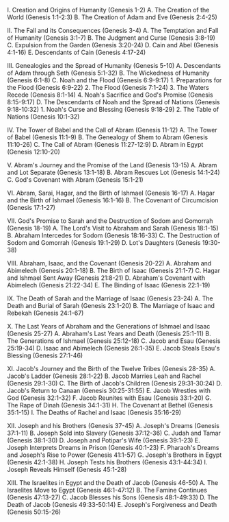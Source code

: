 I. Creation and Origins of Humanity (Genesis 1-2)
   A. The Creation of the World (Genesis 1:1-2:3)
   B. The Creation of Adam and Eve (Genesis 2:4-25)

II. The Fall and its Consequences (Genesis 3-4)
   A. The Temptation and Fall of Humanity (Genesis 3:1-7)
   B. The Judgment and Curse (Genesis 3:8-19)
   C. Expulsion from the Garden (Genesis 3:20-24)
   D. Cain and Abel (Genesis 4:1-16)
   E. Descendants of Cain (Genesis 4:17-24)

III. Genealogies and the Spread of Humanity (Genesis 5-10)
   A. Descendants of Adam through Seth (Genesis 5:1-32)
   B. The Wickedness of Humanity (Genesis 6:1-8)
   C. Noah and the Flood (Genesis 6:9-9:17)
      1. Preparations for the Flood (Genesis 6:9-22)
      2. The Flood (Genesis 7:1-24)
      3. The Waters Recede (Genesis 8:1-14)
      4. Noah's Sacrifice and God's Promise (Genesis 8:15-9:17)
   D. The Descendants of Noah and the Spread of Nations (Genesis 9:18-10:32)
      1. Noah's Curse and Blessing (Genesis 9:18-29)
      2. The Table of Nations (Genesis 10:1-32)

IV. The Tower of Babel and the Call of Abram (Genesis 11-12)
   A. The Tower of Babel (Genesis 11:1-9)
   B. The Genealogy of Shem to Abram (Genesis 11:10-26)
   C. The Call of Abram (Genesis 11:27-12:9)
   D. Abram in Egypt (Genesis 12:10-20)

V. Abram's Journey and the Promise of the Land (Genesis 13-15)
   A. Abram and Lot Separate (Genesis 13:1-18)
   B. Abram Rescues Lot (Genesis 14:1-24)
   C. God's Covenant with Abram (Genesis 15:1-21)

VI. Abram, Sarai, Hagar, and the Birth of Ishmael (Genesis 16-17)
   A. Hagar and the Birth of Ishmael (Genesis 16:1-16)
   B. The Covenant of Circumcision (Genesis 17:1-27)

VII. God's Promise to Sarah and the Destruction of Sodom and Gomorrah (Genesis 18-19)
   A. The Lord's Visit to Abraham and Sarah (Genesis 18:1-15)
   B. Abraham Intercedes for Sodom (Genesis 18:16-33)
   C. The Destruction of Sodom and Gomorrah (Genesis 19:1-29)
   D. Lot's Daughters (Genesis 19:30-38)

VIII. Abraham, Isaac, and the Covenant (Genesis 20-22)
   A. Abraham and Abimelech (Genesis 20:1-18)
   B. The Birth of Isaac (Genesis 21:1-7)
   C. Hagar and Ishmael Sent Away (Genesis 21:8-21)
   D. Abraham's Covenant with Abimelech (Genesis 21:22-34)
   E. The Binding of Isaac (Genesis 22:1-19)

IX. The Death of Sarah and the Marriage of Isaac (Genesis 23-24)
   A. The Death and Burial of Sarah (Genesis 23:1-20)
   B. The Marriage of Isaac and Rebekah (Genesis 24:1-67)

X. The Last Years of Abraham and the Generations of Ishmael and Isaac (Genesis 25-27)
   A. Abraham's Last Years and Death (Genesis 25:1-11)
   B. The Generations of Ishmael (Genesis 25:12-18)
   C. Jacob and Esau (Genesis 25:19-34)
   D. Isaac and Abimelech (Genesis 26:1-35)
   E. Jacob Steals Esau's Blessing (Genesis 27:1-46)

XI. Jacob's Journey and the Birth of the Twelve Tribes (Genesis 28-35)
   A. Jacob's Ladder (Genesis 28:1-22)
   B. Jacob Marries Leah and Rachel (Genesis 29:1-30)
   C. The Birth of Jacob's Children (Genesis 29:31-30:24)
   D. Jacob's Return to Canaan (Genesis 30:25-31:55)
   E. Jacob Wrestles with God (Genesis 32:1-32)
   F. Jacob Reunites with Esau (Genesis 33:1-20)
   G. The Rape of Dinah (Genesis 34:1-31)
   H. The Covenant at Bethel (Genesis 35:1-15)
   I. The Deaths of Rachel and Isaac (Genesis 35:16-29)

XII. Joseph and his Brothers (Genesis 37-45)
   A. Joseph's Dreams (Genesis 37:1-11)
   B. Joseph Sold into Slavery (Genesis 37:12-36)
   C. Judah and Tamar (Genesis 38:1-30)
   D. Joseph and Potipar's Wife (Genesis 39:1-23)
   E. Joseph Interprets Dreams in Prison (Genesis 40:1-23)
   F. Pharaoh's Dreams and Joseph's Rise to Power (Genesis 41:1-57)
   G. Joseph's Brothers in Egypt (Genesis 42:1-38)
   H. Joseph Tests his Brothers (Genesis 43:1-44:34)
   I. Joseph Reveals Himself (Genesis 45:1-28)

XIII. The Israelites in Egypt and the Death of Jacob (Genesis 46-50)
   A. The Israelites Move to Egypt (Genesis 46:1-47:12)
   B. The Famine Continues (Genesis 47:13-27)
   C. Jacob Blesses his Sons (Genesis 48:1-49:33)
   D. The Death of Jacob (Genesis 49:33-50:14)
   E. Joseph's Forgiveness and Death (Genesis 50:15-26)